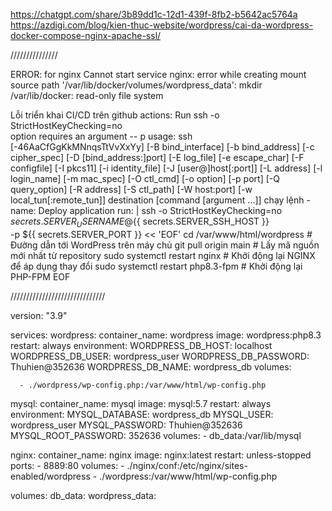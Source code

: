 https://chatgpt.com/share/3b89dd1c-12d1-439f-8fb2-b5642ac5764a
https://azdigi.com/blog/kien-thuc-website/wordpress/cai-da-wordpress-docker-compose-nginx-apache-ssl/

///////////////

ERROR: for nginx  Cannot start service nginx: error while creating mount source path '/var/lib/docker/volumes/wordpress_data': mkdir /var/lib/docker: read-only file system

Lỗi triển khai CI/CD trên github actions: Run ssh -o StrictHostKeyChecking=no \
option requires an argument -- p
usage: ssh [-46AaCfGgKkMNnqsTtVvXxYy] [-B bind_interface]
           [-b bind_address] [-c cipher_spec] [-D [bind_address:]port]
           [-E log_file] [-e escape_char] [-F configfile] [-I pkcs11]
           [-i identity_file] [-J [user@]host[:port]] [-L address]
           [-l login_name] [-m mac_spec] [-O ctl_cmd] [-o option] [-p port]
           [-Q query_option] [-R address] [-S ctl_path] [-W host:port]
           [-w local_tun[:remote_tun]] destination [command [argument ...]] chạy lệnh - name: Deploy application
        run: |
          ssh -o StrictHostKeyChecking=no \
              ${{ secrets.SERVER_USERNAME }}@${{ secrets.SERVER_SSH_HOST }} \
              -p ${{ secrets.SERVER_PORT }} << 'EOF'
            cd /var/www/html/wordpress  # Đường dẫn tới WordPress trên máy chủ
            git pull origin main  # Lấy mã nguồn mới nhất từ repository
            sudo systemctl restart nginx  # Khởi động lại NGINX để áp dụng thay đổi
            sudo systemctl restart php8.3-fpm  # Khởi động lại PHP-FPM
          EOF



//////////////////////////////

version: "3.9"

services:
  wordpress:
    container_name: wordpress
    image: wordpress:php8.3
    restart: always
    environment:
      WORDPRESS_DB_HOST: localhost
      WORDPRESS_DB_USER: wordpress_user
      WORDPRESS_DB_PASSWORD: Thuhien@352636
      WORDPRESS_DB_NAME: wordpress_db
    volumes:

      - ./wordpress/wp-config.php:/var/www/html/wp-config.php


  mysql:
    container_name: mysql
    image: mysql:5.7
    restart: always
    environment:
      MYSQL_DATABASE: wordpress_db
      MYSQL_USER: wordpress_user
      MYSQL_PASSWORD: Thuhien@352636
      MYSQL_ROOT_PASSWORD: 352636
    volumes:
      - db_data:/var/lib/mysql

  nginx:
    container_name: nginx
    image: nginx:latest
    restart: unless-stopped
    ports:
      - 8889:80
    volumes:
      - ./nginx/conf:/etc/nginx/sites-enabled/wordpress
      - ./wordpress:/var/www/html/wp-config.php


volumes:
  db_data:
  wordpress_data:
